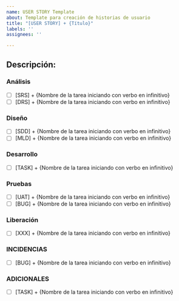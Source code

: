 ```yaml
---
name: USER STORY Template
about: Template para creación de historias de usuario
title: "[USER STORY] + {Título}"
labels: ''
assignees: ''

---
```


## **Descripción:**

### Análisis
- [ ] [SRS] + {Nombre de la tarea iniciando con verbo en infinitivo} 
- [ ] [DRS] + {Nombre de la tarea iniciando con verbo en infinitivo} 

### Diseño
- [ ] [SDD] + {Nombre de la tarea iniciando con verbo en infinitivo} 
- [ ] [MLD] + {Nombre de la tarea iniciando con verbo en infinitivo} 

### Desarrollo 
- [ ] [TASK] + {Nombre de la tarea iniciando con verbo en infinitivo} 

### Pruebas 
- [ ] [UAT] + {Nombre de la tarea iniciando con verbo en infinitivo} 
- [ ] [BUG] + {Nombre de la tarea iniciando con verbo en infinitivo} 

### Liberación 
- [ ] [XXX] + {Nombre de la tarea iniciando con verbo en infinitivo} 

### INCIDENCIAS 
- [ ] [BUG] + {Nombre de la tarea iniciando con verbo en infinitivo} 

### ADICIONALES
- [ ] [TASK] + {Nombre de la tarea iniciando con verbo en infinitivo}
